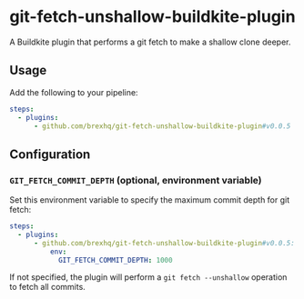 # git-fetch-unshallow-buildkite-plugin

A Buildkite plugin that performs a git fetch to make a shallow clone deeper.

## Usage

Add the following to your pipeline:

```yml
steps:
  - plugins:
      - github.com/brexhq/git-fetch-unshallow-buildkite-plugin#v0.0.5
```

## Configuration

### `GIT_FETCH_COMMIT_DEPTH` (optional, environment variable)

Set this environment variable to specify the maximum commit depth for git fetch:

```yml
steps:
  - plugins:
      - github.com/brexhq/git-fetch-unshallow-buildkite-plugin#v0.0.5:
          env:
            GIT_FETCH_COMMIT_DEPTH: 1000
```

If not specified, the plugin will perform a `git fetch --unshallow` operation to fetch all commits.
